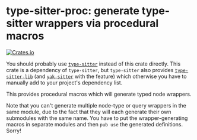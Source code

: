 # type-sitter-proc: generate type-sitter wrappers via procedural macros

[![Crates.io](https://img.shields.io/crates/v/type-sitter-proc.svg)](https://crates.io/crates/type-sitter-proc)

You should probably use [`type-sitter`](https://crates.io/crates/type-sitter) instead of this crate directly. This crate is a dependency of `type-sitter`, but `type-sitter` also provides [`type-sitter-lib`](https://crates.io/crates/type-sitter-lib) (and [`yak-sitter`](https://crates.io/crates/yak-sitter) with the feature) which otherwise you have to manually add to your project's dependency list.

This provides procedural macros which will generate typed node wrappers.

Note that you can't generate multiple node-type or query wrappers in the same module, due to the fact that they will each generate their own submodules with the same name. You have to put the wrapper-generating macros in separate modules and then `pub use` the generated definitions. Sorry!